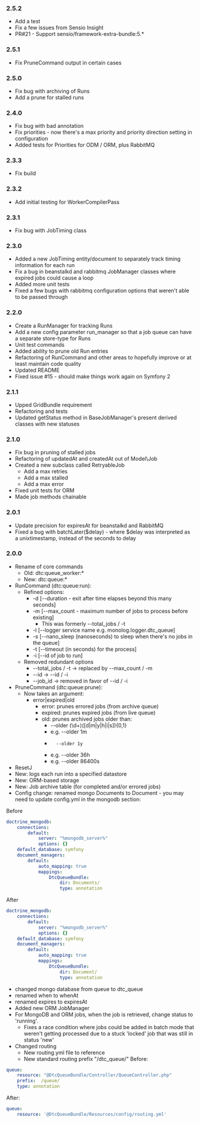 ### 2.5.2
   * Add a test
   * Fix a few issues from Sensio Insight
   * PR#21 - Support sensio/framework-extra-bundle:5.*
### 2.5.1
   * Fix PruneCommand output in certain cases
### 2.5.0
   * Fix bug with archiving of Runs
   * Add a prune for stalled runs
### 2.4.0
   * Fix bug with bad annotation
   * Fix priorities - now there's a max priority and priority direction setting in configuration
   * Added tests for Priorities for ODM / ORM, plus RabbitMQ
### 2.3.3
   * Fix build
### 2.3.2
   * Add initial testing for WorkerCompilerPass
### 2.3.1
   * Fix bug with JobTiming class
### 2.3.0
   * Added a new JobTiming entity/document to separately track timing information for each run
   * Fix a bug in beanstalkd and rabbitmq JobManager classes where expired jobs could cause a loop
   * Added more unit tests
   * Fixed a few bugs with rabbitmq configuration options that weren't able to be passed through
### 2.2.0
   * Create a RunManager for tracking Runs
   * Add a new config parameter run_manager so that a job queue can have a separate store-type for Runs
   * Unit test commands
   * Added ability to prune old Run entries
   * Refactoring of RunCommand and other areas to hopefully improve or at least maintain code quality
   * Updated README
   * Fixed issue #15 - should make things work again on Symfony 2
### 2.1.1
   * Upped GridBundle requirement
   * Refactoring and tests
   * Updated getStatus method in BaseJobManager's present derived classes with new statuses
### 2.1.0
   * Fix bug in pruning of stalled jobs
   * Refactoring of updatedAt and createdAt out of Model\Job
   * Created a new subclass called RetryableJob
      * Add a max retries
      * Add a max stalled
      * Add a max error
   * Fixed unit tests for ORM
   * Made job methods chainable
### 2.0.1
   * Update precision for expiresAt for beanstalkd and RabbitMQ
   * Fixed a bug with batchLater($delay) - where $delay was interpreted as a unixtimestamp, instead of the seconds to delay
### 2.0.0
   * Rename of core commands
       * Old: dtc:queue_worker:*
       * New: dtc:queue:*
   * RunCommand (dtc:queue:run):
       * Refined options:
           * -d [--duration - exit after time elapses beyond this many seconds]
           * -m [--max_count - maximum number of jobs to process before existing]
              * This was formerly --total_jobs / -t
           * -l [--logger service name e.g. monolog.logger.dtc_queue]
           * -s [--nano_sleep (nanoseconds) to sleep when there's no jobs in the queue]
           * -t [--timeout (in seconds) for the process]
           * -i [--id of job to run]
       * Removed redundant options
           * --total_jobs / -t -> replaced by --max_count / -m
           * --id -> --id / -i
           * --job_id -> removed in favor of --id / -i
   * PruneCommand (dtc:queue:prune):
       * Now takes an argument:
           * error|expired|old
              * error: prunes errored jobs (from archive queue)
              * expired: prunes expired jobs (from live queue)
              * old: prunes archived jobs older than:
                  * --older (\d+)([d|m|y|h|i|s]){0,1}
                  *  e.g. --older 1m
                  *       --older 1y
                  *  e.g. --older 36h
                  *  e.g. --older 86400s
   * ResetJ
   * New: logs each run into a specified datastore
   * New: ORM-based storage
   * New: Job archive table (for completed and/or errored jobs)
   * Config change: renamed mongo Documents to Document - you may need to update config.yml in the mongodb section:

Before
```yaml
doctrine_mongodb:
    connections:
        default:
            server: "%mongodb_server%"
            options: {}
    default_database: symfony
    document_managers:
        default:
            auto_mapping: true
            mappings:
                DtcQueueBundle:
                    dir: Documents/
                    type: annotation
```
After
```yaml
doctrine_mongodb:
    connections:
        default:
            server: "%mongodb_server%"
            options: {}
    default_database: symfony
    document_managers:
        default:
            auto_mapping: true
            mappings:
                DtcQueueBundle:
                    dir: Document/
                    type: annotation
```
   * changed mongo database from queue to dtc_queue
   * renamed when to whenAt
   * renamed expires to expiresAt
   * Added new ORM JobManager
   * For MongoDB and ORM jobs, when the job is retrieved, change status to 'running'.
       * Fixes a race condition where jobs could be added in batch mode that weren't getting processed due to a stuck 'locked' job that was still in status 'new'
   * Changed routing
       * New routing.yml file to reference
       * New standard routing prefix "/dtc_queue/"
Before:
```yaml
queue:
    resource: "@DtcQueueBundle/Controller/QueueController.php"
    prefix:  /queue/
    type: annotation
```
After:
```yaml
queue:
    resource: '@DtcQueueBundle/Resources/config/routing.yml'
```
